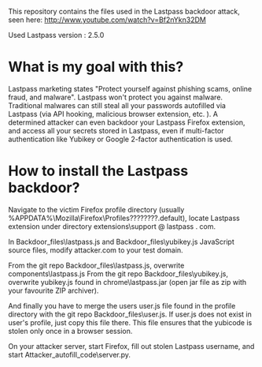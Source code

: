 This repository contains the files used in the Lastpass backdoor attack, seen here:
http://www.youtube.com/watch?v=Bf2nYkn32DM

Used Lastpass version : 2.5.0 
# What is my goal with this?

Lastpass marketing states "Protect yourself against phishing scams, online fraud, and malware". Lastpass won't protect you against malware. Traditional malwares can still steal all your passwords autofilled via Lastpass (via API hooking, malicious browser extension, etc. ).
A determined attacker can even backdoor your Lastpass Firefox extension, and access all your secrets stored in Lastpass, even if multi-factor authentication like Yubikey or Google 2-factor authentication is used.

# How to install the Lastpass backdoor?

Navigate to the victim Firefox profile directory (usually %APPDATA%\Mozilla\Firefox\Profiles\????????.default), locate Lastpass extension under directory extensions\support @ lastpass . com. 

In Backdoor_files\lastpass.js and Backdoor_files\yubikey.js JavaScript source files, modify attacker.com to your test domain.

From the git repo Backdoor_files\lastpass.js, overwrite components\lastpass.js 
From the git repo Backdoor_files\yubikey.js, overwrite yubikey.js found in chrome\lastpass.jar (open jar file as zip with your favourite ZIP archiver).

And finally you have to merge the users user.js file found in the profile directory with the git repo Backdoor_files\user.js. If user.js does not exist in user's profile, just copy this file there. This file ensures that the yubicode is stolen only once in a browser session.

On your attacker server, start Firefox, fill out stolen Lastpass username, and start Attacker_autofill_code\server.py.
